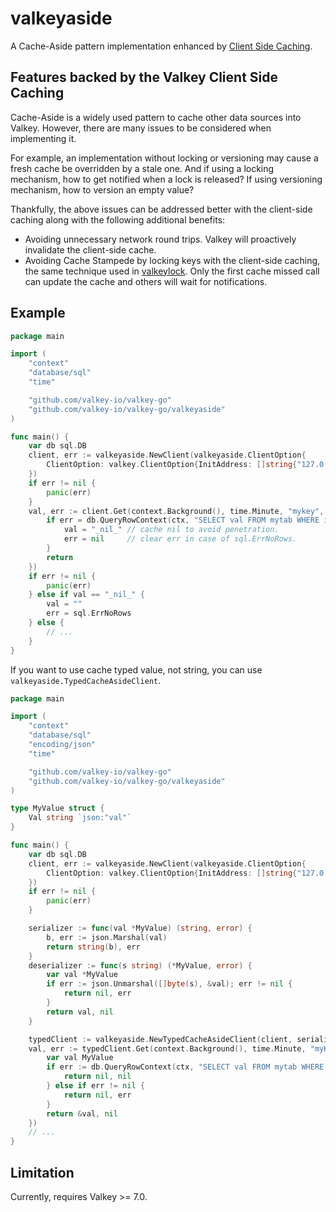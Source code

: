 # valkeyaside

A Cache-Aside pattern implementation enhanced by [Client Side Caching](https://redis.io/docs/manual/client-side-caching/).

## Features backed by the Valkey Client Side Caching

Cache-Aside is a widely used pattern to cache other data sources into Valkey. However, there are many issues to be considered when implementing it.

For example, an implementation without locking or versioning may cause a fresh cache be overridden by a stale one.
And if using a locking mechanism, how to get notified when a lock is released? If using versioning mechanism, how to version an empty value?

Thankfully, the above issues can be addressed better with the client-side caching along with the following additional benefits: 

* Avoiding unnecessary network round trips. Valkey will proactively invalidate the client-side cache.
* Avoiding Cache Stampede by locking keys with the client-side caching, the same technique used in [valkeylock](https://github.com/valkey-io/valkey-go/tree/main/valkeylock). Only the first cache missed call can update the cache and others will wait for notifications.

## Example

```go
package main

import (
	"context"
	"database/sql"
	"time"

	"github.com/valkey-io/valkey-go"
	"github.com/valkey-io/valkey-go/valkeyaside"
)

func main() {
	var db sql.DB
	client, err := valkeyaside.NewClient(valkeyaside.ClientOption{
		ClientOption: valkey.ClientOption{InitAddress: []string{"127.0.0.1:6379"}},
	})
	if err != nil {
		panic(err)
	}
	val, err := client.Get(context.Background(), time.Minute, "mykey", func(ctx context.Context, key string) (val string, err error) {
		if err = db.QueryRowContext(ctx, "SELECT val FROM mytab WHERE id = ?", key).Scan(&val); err == sql.ErrNoRows {
			val = "_nil_" // cache nil to avoid penetration.
			err = nil     // clear err in case of sql.ErrNoRows.
		}
		return
	})
	if err != nil {
		panic(err)
	} else if val == "_nil_" {
		val = ""
		err = sql.ErrNoRows
	} else {
		// ...
	}
}
```

If you want to use cache typed value, not string, you can use `valkeyaside.TypedCacheAsideClient`.

```go
package main

import (
	"context"
	"database/sql"
	"encoding/json"
	"time"

	"github.com/valkey-io/valkey-go"
	"github.com/valkey-io/valkey-go/valkeyaside"
)

type MyValue struct {
	Val string `json:"val"`
}

func main() {
	var db sql.DB
	client, err := valkeyaside.NewClient(valkeyaside.ClientOption{
		ClientOption: valkey.ClientOption{InitAddress: []string{"127.0.0.1:6379"}},
	})
	if err != nil {
		panic(err)
	}

	serializer := func(val *MyValue) (string, error) {
		b, err := json.Marshal(val)
		return string(b), err
	}
	deserializer := func(s string) (*MyValue, error) {
		var val *MyValue
		if err := json.Unmarshal([]byte(s), &val); err != nil {
			return nil, err
		}
		return val, nil
	}

	typedClient := valkeyaside.NewTypedCacheAsideClient(client, serializer, deserializer)
	val, err := typedClient.Get(context.Background(), time.Minute, "myKey", func(ctx context.Context, key string) (*MyValue, error) {
		var val MyValue
		if err := db.QueryRowContext(ctx, "SELECT val FROM mytab WHERE id = ?", key).Scan(&val.Val); err == sql.ErrNoRows {
			return nil, nil
		} else if err != nil {
			return nil, err
		}
		return &val, nil
	})
	// ...
}
```

## Limitation

Currently, requires Valkey >= 7.0.